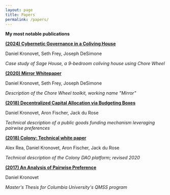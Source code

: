 ```yaml
---
layout: page
title: Papers
permalink: /papers/
---
```


**My most notable publications**

[**(2024) Cybernetic Governance in a Coliving House**]({{site.baseurl}}/papers/coliving.pdf)

Daniel Kronovet, Seth Frey, Joseph DeSimone

*Case study of Sage House, a 9-bedroom coliving house using Chore Wheel*

[**(2020) Mirror Whitepaper**]({{site.baseurl}}/papers/mirror.pdf)

Daniel Kronovet, Seth Frey, Joseph DeSimone

*Description of the Chore Wheel toolkit, working name "Mirror"*

[**(2018) Decentralized Capital Allocation via Budgeting Boxes**]({{site.baseurl}}/papers/budgetbox.pdf)

Daniel Kronovet, Aron Fischer, Jack du Rose

*Technical description of a public goods funding mechanism leveraging pairwise preferences*

[**(2018) Colony: Technical white paper**]({{site.baseurl}}/papers/colony.pdf)

Alex Rea, Daniel Kronovet, Aron Fischer, Jack du Rose

*Technical description of the Colony DAO platform; revised 2020*

[**(2017) An Analysis of Pairwise Preference**]({{site.baseurl}}/papers/thesis.pdf)

Daniel Kronovet

*Master's Thesis for Columbia University's QMSS program*

